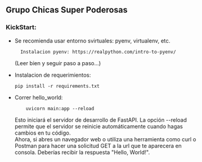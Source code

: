 ## Grupo Chicas Super Poderosas



### KickStart:
* Se recomienda usar entorno svirtuales: pyenv, virtualenv, etc.
   
        Instalacion pyenv: https://realpython.com/intro-to-pyenv/   
    (Leer bien y seguir paso a paso...)

* Instalacion de requerimientos:
  
      pip install -r requirements.txt

* Correr hello_world:
  
          uvicorn main:app --reload

    Esto iniciará el servidor de desarrollo de FastAPI. La opción --reload permite que el servidor se reinicie automáticamente cuando hagas cambios en tu código.    
    Ahora, si abres un navegador web o utiliza una herramienta como curl o Postman para hacer una solicitud GET a la url que te aparecera en consola.
    Deberías recibir la respuesta "Hello, World!".
